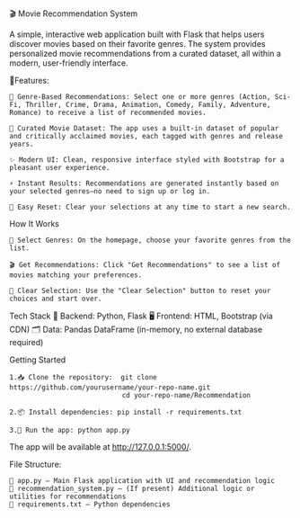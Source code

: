 🎬 Movie Recommendation System

A simple, interactive web application built with Flask that helps users discover movies based on their favorite genres. The system provides personalized movie recommendations from a curated dataset, all within a modern, user-friendly interface.

🔧Features:

    🎯 Genre-Based Recommendations: Select one or more genres (Action, Sci-Fi, Thriller, Crime, Drama, Animation, Comedy, Family, Adventure, Romance) to receive a list of recommended movies.
    
    🎥 Curated Movie Dataset: The app uses a built-in dataset of popular and critically acclaimed movies, each tagged with genres and release years.
    
    ✨ Modern UI: Clean, responsive interface styled with Bootstrap for a pleasant user experience.
    
    ⚡ Instant Results: Recommendations are generated instantly based on your selected genres—no need to sign up or log in.
    
    🔄 Easy Reset: Clear your selections at any time to start a new search.
    
How It Works

    📝 Select Genres: On the homepage, choose your favorite genres from the list.

    🎬 Get Recommendations: Click "Get Recommendations" to see a list of movies matching your preferences.
    
    🧹 Clear Selection: Use the "Clear Selection" button to reset your choices and start over.
    
Tech Stack
    🐍 Backend: Python, Flask
    🖥️ Frontend: HTML, Bootstrap (via CDN)
    🗂️ Data: Pandas DataFrame (in-memory, no external database required)
    
Getting Started

    1.📥 Clone the repository:  git clone https://github.com/yourusername/your-repo-name.git
                                cd your-repo-name/Recommendation
                              
    2.📦 Install dependencies: pip install -r requirements.txt
    
    3.🚀 Run the app: python app.py
       
The app will be available at http://127.0.0.1:5000/.

File Structure:

    📁 app.py — Main Flask application with UI and recommendation logic
    📁 recommendation_system.py — (If present) Additional logic or utilities for recommendations
    📄 requirements.txt — Python dependencies
